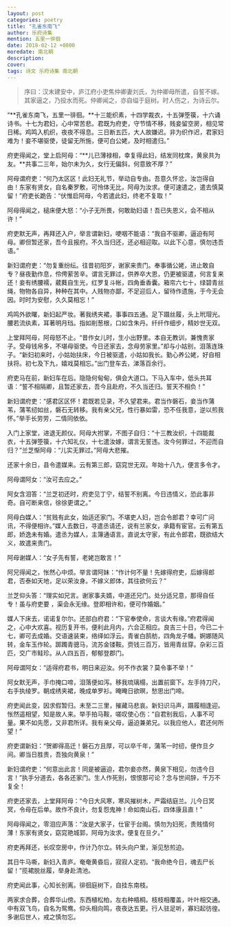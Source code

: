```yaml
---
layout: post
categories: poetry
title: "孔雀东南飞"
author: 乐府诗集
mention: 五里一徘徊
date: 2018-02-12 +0800
moredate: 南北朝
description: 
cover: 
tags: 诗文 乐府诗集 南北朝
---
```


> 序曰：汉末建安中，庐江府小吏焦仲卿妻刘氏，为仲卿母所遣，自誓不嫁。其家逼之，乃投水而死。仲卿闻之，亦自缢于庭树。时人伤之，为诗云尔。

“**孔雀东南飞，五里一徘徊。**十三能织素，十四学裁衣，十五弹箜篌，十六诵诗书。十七为君妇，心中常苦悲。君既为府吏，守节情不移，贱妾留空房，相见常日稀。鸡鸣入机织，夜夜不得息。三日断五匹，大人故嫌迟。非为织作迟，君家妇难为！妾不堪驱使，徒留无所施，便可白公姥，及时相遣归。”

府吏得闻之，堂上启阿母：“**儿已薄禄相，幸复得此妇，结发同枕席，黄泉共为友。**共事二三年，始尔未为久，女行无偏斜，何意致不厚？”

阿母谓府吏：“何乃太区区！此妇无礼节，举动自专由。吾意久怀忿，汝岂得自由！东家有贤女，自名秦罗敷，可怜体无比，阿母为汝求。便可速遣之，遣去慎莫留！”府吏长跪告：“伏惟启阿母，今若遣此妇，终老不复取！”

阿母得闻之，槌床便大怒：“小子无所畏，何敢助妇语！吾已失恩义，会不相从许！”

府吏默无声，再拜还入户，举言谓新妇，哽咽不能语：“我自不驱卿，逼迫有阿母。卿但暂还家，吾今且报府。不久当归还，还必相迎取。以此下心意，慎勿违吾语。”

新妇谓府吏：“勿复重纷纭。往昔初阳岁，谢家来贵门。奉事循公姥，进止敢自专？昼夜勤作息，伶俜萦苦辛。谓言无罪过，供养卒大恩，仍更被驱遣，何言复来还！妾有绣腰襦，葳蕤自生光，红罗复斗帐，四角垂香囊。箱帘六七十，绿碧青丝绳，物物各自异，种种在其中。人贱物亦鄙，不足迎后人，留待作遗施，于今无会因。时时为安慰，久久莫相忘！”

鸡鸣外欲曙，新妇起严妆。著我绣夹裙，事事四五通。足下蹑丝履，头上玳瑁光。腰若流纨素，耳著明月珰。指如削葱根，口如含朱丹。纤纤作细步，精妙世无双。

上堂拜阿母，阿母怒不止。“昔作女儿时，生小出野里。本自无教训，兼愧贵家子。受母钱帛多，不堪母驱使。今日还家去，念母劳家里。”却与小姑别，泪落连珠子。“新妇初来时，小姑始扶床，今日被驱遣，小姑如我长。勤心养公姥，好自相扶将。初七及下九，嬉戏莫相忘。”出门登车去，涕落百余行。

府吏马在前，新妇车在后。隐隐何甸甸，俱会大道口。下马入车中，低头共耳语：“誓不相隔卿，且暂还家去，吾今且赴府，不久当还归。誓天不相负！”

新妇谓府吏：“感君区区怀！君既若见录，不久望君来。君当作磐石，妾当作蒲苇，蒲苇纫如丝，磐石无转移。我有亲父兄，性行暴如雷，恐不任我意，逆以煎我怀。”举手长劳劳，二情同依依。

入门上家堂，进退无颜仪。阿母大拊掌，不图子自归：“十三教汝织，十四能裁衣，十五弹箜篌，十六知礼仪，十七遣汝嫁，谓言无誓违。汝今何罪过，不迎而自归？”兰芝惭阿母：“儿实无罪过。”阿母大悲摧。

还家十余日，县令遣媒来。云有第三郎，窈窕世无双。年始十八九，便言多令才。

阿母谓阿女：“汝可去应之。”

阿女含泪答：“兰芝初还时，府吏见丁宁，结誓不别离。今日违情义，恐此事非奇。自可断来信，徐徐更谓之。”

阿母白媒人：“贫贱有此女，始适还家门。不堪吏人妇，岂合令郎君？幸可广问讯，不得便相许。”媒人去数日，寻遣丞请还，说有兰家女，承籍有宦官。云有第五郎，娇逸未有婚。遣丞为媒人，主簿通语言。直说太守家，有此令郎君，既欲结大义，故遣来贵门。

阿母谢媒人：“女子先有誓，老姥岂敢言！”

阿兄得闻之，怅然心中烦。举言谓阿妹：“作计何不量！先嫁得府吏，后嫁得郎君，否泰如天地，足以荣汝身。不嫁义郎体，其往欲何云？”

兰芝仰头答：“理实如兄言。谢家事夫婿，中道还兄门。处分适兄意，那得自任专！虽与府吏要 ，渠会永无缘。登即相许和，便可作婚姻。”

媒人下床去，诺诺复尔尔。还部白府君：“下官奉使命，言谈大有缘。”府君得闻之，心中大欢喜。视历复开书，便利此月内，六合正相应。良吉三十日，今已二十七，卿可去成婚。交语速装束，络绎如浮云。青雀白鹄舫，四角龙子幡。婀娜随风转，金车玉作轮。踯躅青骢马，流苏金镂鞍。赍钱三百万，皆用青丝穿。杂彩三百匹，交广市鲑珍。从人四五百，郁郁登郡门。

阿母谓阿女：“适得府君书，明日来迎汝。何不作衣裳？莫令事不举！”

阿女默无声，手巾掩口啼，泪落便如泻。移我琉璃榻，出置前窗下。左手持刀尺，右手执绫罗。朝成绣夹裙，晚成单罗衫。晻晻日欲暝，愁思出门啼。

府吏闻此变，因求假暂归。未至二三里，摧藏马悲哀。新妇识马声，蹑履相逢迎。怅然遥相望，知是故人来。举手拍马鞍，嗟叹使心伤：“自君别我后，人事不可量。果不如先愿，又非君所详。我有亲父母，逼迫兼弟兄。以我应他人，君还何所望！”

府吏谓新妇：“贺卿得高迁！磐石方且厚，可以卒千年，蒲苇一时纫，便作旦夕间。卿当日胜贵，吾独向黄泉！”

新妇谓府吏：“何意出此言！同是被逼迫，君尔妾亦然，黄泉下相见，勿违今日言！”执手分道去，各各还家门。生人作死别，恨恨那可论？念与世间辞，千万不复全！

府吏还家去，上堂拜阿母：“今日大风寒，寒风摧树木，严霜结庭兰。儿今日冥冥，令母在后单。故作不良计，勿复怨鬼神！命如南山石，四体康且直！”

阿母得闻之，零泪应声落：“汝是大家子，仕宦于台阁。慎勿为妇死，贵贱情何薄！东家有贤女，窈窕艳城郭，阿母为汝求，便复在旦夕。”

府吏再拜还，长叹空房中，作计乃尔立。转头向户里，渐见愁煎迫。

其日牛马嘶，新妇入青庐。奄奄黄昏后，寂寂人定初。“我命绝今日，魂去尸长留！”揽裙脱丝履，举身赴清池。

府吏闻此事，心知长别离。徘徊庭树下，自挂东南枝。

两家求合葬，合葬华山傍。东西植松柏，左右种梧桐。枝枝相覆盖，叶叶相交通。中有双飞鸟，自名为鸳鸯。仰头相向鸣，夜夜达五更。行人驻足听，寡妇起彷徨。多谢后世人，戒之慎勿忘。
